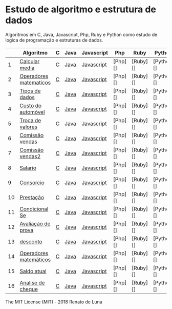 # Estudo de algoritmo e estrutura de dados

Algoritmos em C, Java, Javascript, Php, Ruby e Python como estudo de logica de programação e estruturas de dados.

|    | Algoritmo                                  |  C        |     Java     |      Javascript    |     Php    |   Ruby      |   Python      |
|----|--------------------------------------------|-----------|--------------|--------------------|------------|-------------|---------------|
| 1  | [Calcular media][1]                        | [C][1.2]  | [Java][1.3]  | [Javascript][1.4]  | [Php][]    | [Ruby][]    | [Python][]    |
| 2  | [Operadores matematicos][2]                | [C][2.2]  | [Java][2.3]  | [Javascript][2.4]  | [Php][]    | [Ruby][]    | [Python][]    |
| 3  | [Tipos de dados][3]                        | [C][3.2]  | [Java][3.3]  | [Javascript][3.4]  | [Php][]    | [Ruby][]    | [Python][]    |
| 4  | [Custo do automóvel][4]                    | [C][4.2]  | [Java][4.3]  | [Javascript][4.4]  | [Php][]    | [Ruby][]    | [Python][]    |
| 5  | [Troca de valores][5]                      | [C][5.2]  | [Java][5.3]  | [Javascript][5.4]  | [Php][]    | [Ruby][]    | [Python][]    |
| 6  | [Comissão vendas][6]                       | [C][6.2]  | [Java][6.3]  | [Javascript][6.4]  | [Php][]    | [Ruby][]    | [Python][]    |
| 7  | [Comissão vendas2][7]                      | [C][7.2]  | [Java][7.3]  | [Javascript][7.4]  | [Php][]    | [Ruby][]    | [Python][]    |
| 8  | [Salario][8]                               | [C][8.2]  | [Java][8.3]  | [Javascript][8.4]  | [Php][]    | [Ruby][]    | [Python][]    |
| 9  | [Consorcio][9]                             | [C][9.2]  | [Java][9.3]  | [Javascript][9.4]  | [Php][]    | [Ruby][]    | [Python][]    |
| 10 | [Prestação][10]                            | [C][10.2] | [Java][10.3] | [Javascript][10.4] | [Php][]    | [Ruby][]    | [Python][]    |
| 11 | [Condicional Se][11]                       | [C][11.2] | [Java][11.3] | [Javascript][11.4] | [Php][]    | [Ruby][]    | [Python][]    |
| 12 | [Avaliação de prova][12]                   | [C][12.2] | [Java][12.3] | [Javascript][12.4] | [Php][]    | [Ruby][]    | [Python][]    |
| 13 | [desconto][13]                             | [C][13.2] | [Java][13.3] | [Javascript][13.4] | [Php][]    | [Ruby][]    | [Python][]    |
| 14 | [Operadores matemáticos][14]               | [C][14.2] | [Java][14.3] | [Javascript][14.4] | [Php][]    | [Ruby][]    | [Python][]    |
| 15 | [Saldo atual][15]                          | [C][15.2] | [Java][15.3] | [Javascript][15.4] | [Php][]    | [Ruby][]    | [Python][]    |
| 16 | [Analise de cheque][16]                    | [C][16.2] | [Java][16.3] | [Javascript][16.4] | [Php][]    | [Ruby][]    | [Python][]    |


The MIT License (MIT) - 2018 Renato de Luna

[1]:   /Visualg/calcular-media.alg
[1.2]: /C/calcular-media.c
[1.3]: /Java/calcular-media.java
[1.4]: /Javascript/calcular-media.js
[2]:   /Visualg/operadores-matematicos.alg
[2.2]: /C/operadoresMatematicos.c
[2.3]: /Java/operadoresMatematicos.java
[2.4]: /Javascript/operadores-matematicos.js
[3]:   /Visualg/tipos-de-dados.alg
[3.2]: /C/tipos-de-dados.c
[3.3]: /Java/tipos-de-dados.java
[3.4]: /Javascript/tipos-de-dados.js
[4]:   /Visualg/custo-do-automovel.alg
[4.2]: /C/custo-do-automovel.c
[4.3]: /Java/custo-do-automovel.java
[4.4]: /Javascript/custo-do-automovel.js
[5]:   /Visualg/troca-de-valores.alg
[5.2]: /C/troca-de-valores.c
[5.3]: /Java/troca-de-valores.java
[5.4]: /Javascript/troca-de-valores.js
[6]:   /Visualg/comissao-vendas.alg
[6.2]: /C/comissao-vendas.c
[6.3]: /Java/comissao-vendas.java
[6.4]: /Javascript/comissao-vendas.js
[7]:   /Visualg/comissao-vendas2.alg
[7.2]: /C/comissao-vendas2.c
[7.3]: /Java/comissao-vendas2.java
[7.4]: /Javascript/comissao-vendas2.js
[8]:   /Visualg/salario.alg
[8.2]: /C/salario.c
[8.3]: /Java/salario.java
[8.4]: /Javascript/salario.js
[9]:   /Visualg/consorcio.alg
[9.2]: /C/consorcio.c
[9.3]: /Java/consorcio.java
[9.4]: /Javascript/consorcio.js
[10]:   /Visualg/prestacao.alg
[10.2]: /C/prestacao.c
[10.3]: /Java/prestacao.java
[10.4]: /Javascript/prestacao.js
[11]:   /Visualg/condicionalSe.alg
[11.2]: /C/condicionalSe.c
[11.3]: /Java/condicionalSe.java
[11.4]: /Javascript/condicionalSe.js
[12]:   /Visualg/avaliacao-de-prova.alg
[12.2]: /C/avaliacao-de-prova.c
[12.3]: /Java/avaliacao-de-prova.java
[12.4]: /Javascript/avaliacao-de-prova.js
[13]:   /Visualg/desconto.alg
[13.2]: /C/desconto.c
[13.3]: /Java/desconto.java
[13.4]: /Javascript/desconto.js
[14]:   /Visualg/operadores-matematicos.alg
[14.2]: /C/operadoresMatematicos.c
[14.3]: /Java/operadoresMatematicos.java
[14.4]: /Javascript/operadores-matematicos.js
[15]:   /Visualg/saldo-atual.alg
[15.2]: /C/saldo-atual.c
[15.3]: /Java/saldo-atual.java
[15.4]: /Javascript/saldo-atual.js
[16]:   /Visualg/analise-de-cheque.alg
[16.2]: /C/analise-de-cheque.c
[16.3]: /Java/analise-de-cheque.java
[16.4]: /Javascript/analise-de-cheque.js